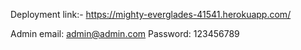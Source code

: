 Deployment link:- https://mighty-everglades-41541.herokuapp.com/

Admin email: admin@admin.com
Password: 123456789
